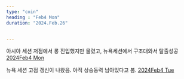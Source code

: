 ```yaml
---
type: "coin"
heading : "Feb4 Mon"
duration: "2024.Feb.26"


---
```

 





아시아 세션 저점에서 롱 진입했지만 물렸고, 뉴욕세션에서 구조대와서 탈출성공
[2024Feb4 Mon](/todo/images/Document2024FEB4-Mon.pdf)

뉴욕 세션 고점 갱신이 나왔음. 아직 상승동력 남아있다고 봄. 
[2024Feb4 Tue](/todo/images/Document2024FEB4-Tue.pdf)